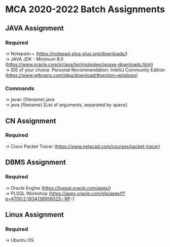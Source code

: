 # MCA 2020-2022 Batch Assignments

## JAVA Assignment
### Required 
-> Notepad++ (https://notepad-plus-plus.org/downloads/) <br />
-> JAVA JDK - Minimum 8.0 (https://www.oracle.com/in/java/technologies/javase-downloads.html) <br />
-> IDE of your choice. 
    Personal Recommendation: IntelliJ Community Edition (https://www.jetbrains.com/idea/download/#section=windows)
### Commands
-> javac {filename}.java <br />
-> java {filename} [List of arguments, separated by space] <br />


## CN Assignment
### Required 
-> Cisco Packet Tracer (https://www.netacad.com/courses/packet-tracer) <br />

## DBMS Assignment
### Required 
-> Oracle Engine (https://livesql.oracle.com/apex/) <br />
-> PLSQL Workshop (https://apex.oracle.com/pls/apex/f?p=4700:2:1934138956025:::RP::)

## Linux Assignment
### Required 
-> Ubuntu OS <br />
